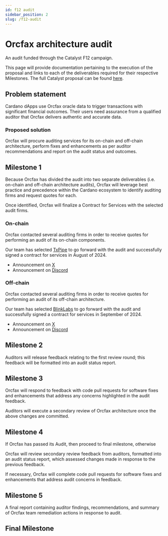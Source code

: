 ```yaml
---
id: f12 audit
sidebar_position: 2
slug: /f12-audit
---
```


# Orcfax architecture audit

An audit funded through the Catalyst F12 campaign.

This page will provide documentation pertaining to the execution of the proposal
and links to each of the deliverables required for their respective Milestones.
The full Catalyst proposal can be found [here][cat-1].

[cat-1]: https://projectcatalyst.io/funds/12/f12-cardano-use-cases-product/orcfax-architecture-audit

## Problem statement

Cardano dApps use Orcfax oracle data to trigger transactions with significant
financial outcomes. Their users need assurance from a qualified auditor that
Orcfax delivers authentic and accurate data.

### Proposed solution

Orcfax will procure auditing services for its on-chain and off-chain
architecture, perform fixes and enhancements as per auditor recommendations and
report on the audit status and outcomes.

## Milestone 1

Because Orcfax has divided the audit into two separate deliverables
(i.e. on-chain and off-chain architecture audits), Orcfax will leverage best
practice and precedence within the Cardano ecosystem to identify auditing firms
and request quotes for each.

Once identified, Orcfax will finalize a Contract for Services with the selected
audit firms.

### On-chain

Orcfax contacted several auditing firms in order to receive quotes for
performing an audit of its on-chain components.

Our team has selected [TxPipe][m1-1] to go forward with the audit and
successfully signed a contract for services in August of 2024.

* Announcement on [X][m1-2]
* Announcement on [Discord][m1-3]

[m1-1]: https://txpipe.io/
[m1-2]: https://x.com/orcfax/status/1828499168609837088
[m1-3]: https://discord.com/channels/918870284331802674/1082742450268942386/1278059047571951738

### Off-chain

Orcfax contacted several auditing firms in order to receive quotes for
performing an audit of its off-chain architecture.

Our team has selected [BlinkLabs][m1-4] to go forward with the audit and
successfully signed a contract for services in September of 2024.

* Announcement on [X][m1-5]
* Announcement on [Discord][m1-6]

[m1-4]: https://blinklabs.io/
[m1-5]: https://x.com/orcfax/status/1840374361695404438
[m1-6]: https://discord.com/channels/918870284331802674/1082742450268942386/1290427915850350642

## Milestone 2

Auditors will release feedback relating to the first review round; this feedback
will be formatted into an audit status report.

## Milestone 3

Orcfax will respond to feedback with code pull requests for software fixes and
enhancements that address any concerns highlighted in the audit feedback.

Auditors will execute a secondary review of Orcfax architecture once the above
changes are committed.

## Milestone 4

If Orcfax has passed its Audit, then proceed to final milestone, otherwise

Orcfax will review secondary review feedback from auditors, formatted into an
audit status report, which assessed changes made in response to the previous
feedback.

If necessary, Orcfax will complete code pull requests for software fixes and
enhancements that address audit concerns in feedback.

## Milestone 5

A final report containing auditor findings, recommendations, and summary of
Orcfax team remediation actions in response to audit.

## Final Milestone
